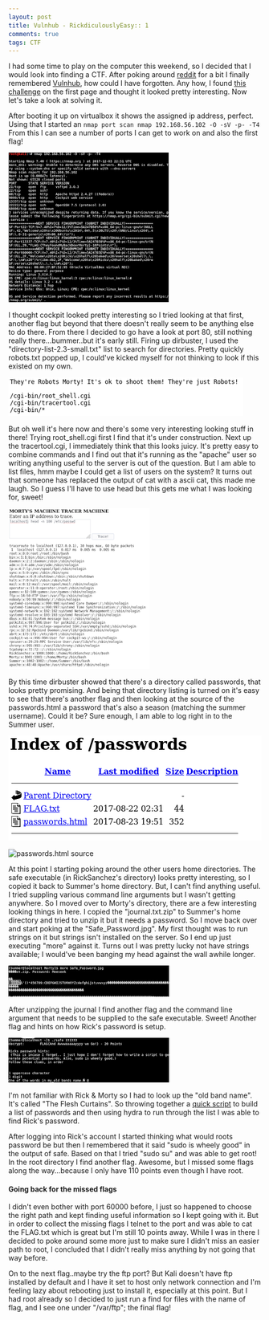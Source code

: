 ```yaml
---
layout: post
title: Vulnhub - RickdiculouslyEasy:: 1
comments: true
tags: CTF
---
```


I had some time to play on the computer this weekend, so I decided that I would look into finding a CTF. After poking around [reddit](https://www.reddit.com/r/securityCTF) for a bit I finally remembered [Vulnhub](https://www.vulnhub.com/), how could I have forgotten. Any how, I found [this challenge](https://www.vulnhub.com/entry/rickdiculouslyeasy-1,207/) on the first page and thought it looked pretty interesting. Now let's take a look at solving it.

After booting it up on virtualbox it shows the assigned ip address, perfect. Using that I started an `nmap port scan nmap 192.168.56.102 -O -sV -p- -T4` From this I can see a number of ports I can get to work on and also the first flag!

![nmap output](/imgs/nmap.png)

I thought cockpit looked pretty interesting so I tried looking at that first, another flag but beyond that there doesn't really seem to be anything else to do there. From there I decided to go have a look at port 80, still nothing really there...bummer..but it's early still. Firing up dirbuster, I used the "directory-list-2.3-small.txt" list to search for directories. Pretty quickly robots.txt popped up, I could've kicked myself for not thinking to look if this existed on my own.

![the contents of robots.txt](/imgs/robots.png)

But oh well it's here now and there's some very interesting looking stuff in there! Trying root_shell.cgi first I find that it's under construction. Next up the tracertool.cgi, I immediately think that this looks
juicy. It's pretty easy to combine commands and I find out that it's running as the "apache" user so writing anything useful to the server is out of the
question. But I am able to list files, hmm maybe I could get a list of users on the system? It turns out that someone has replaced the output of cat with a ascii cat, this made me laugh. So I guess I'll have to use head but this gets me what I was looking for, sweet!

![list of users](/imgs/tracertool.png)

By this time dirbuster showed that there's a directory called passwords, that looks pretty promising. And being that directory listing is turned on it's easy to see that there's another flag and then looking at the source of the passwords.html a password that's also a season (matching the summer username). Could it be?
Sure enough, I am able to log right in to the Summer user.

![directory listing](/imgs/passwords_dir.png)

![passwords.html source](/imgs/password_html.png)

At this point I starting poking around the other users home directories. The safe executable (in RickSanchez's directory) looks pretty interesting, so I copied it back to Summer's home directory. But, I can't find anything useful. I tried suppling various command line arguments but I wasn't getting anywhere.
So I moved over to Morty's directory, there are a few interesting looking things in here. I copied the "journal.txt.zip" to Summer's home directory and tried to unzip it but it needs a password. So I move back over and start poking at the "Safe_Password.jpg". My first thought was to run strings on it but strings isn't installed on the server. So I end up just executing "more" against it. Turns out I was pretty lucky not have strings available; I would've been banging my head against the wall awhile longer.

![output of more Safe_Password.jpg](/imgs/safe_password.png)

After unzipping the journal I find another flag and the command line argument that needs to be supplied to the safe executable. Sweet! Another flag and hints on how Rick's password is setup.

![safe executable and password hints](/imgs/safe_executable.png)

I'm not familiar with Rick & Morty so I had to look up the "old band name". It's called "The Flesh Curtains". So throwing together a [quick script](https://gitlab.com/snippets/1687230) to build a list of passwords and then using hydra to run through the list I was able to find Rick's password.

After logging into Rick's account I started thinking what would roots password be but then I remembered that it said "sudo is wheely good" in the output of safe. Based on that I tried "sudo su" and was able to get root! In the root directory I find another flag. Awesome, but I missed some flags along the way...because I only have 110 points even though I have root.

#### Going back for the missed flags

I didn't even bother with port 60000 before, I just so happened to choose the right path and kept finding useful information so I kept going with it. But in order to collect the missing flags I telnet to the port and was able to cat the FLAG.txt which is great but I'm still 10 points away. While I was in there I decided to poke around some more just to make sure I didn't miss an easier path to root, I concluded that I didn't really miss anything by not going that way before.

On to the next flag..maybe try the ftp port? But Kali doesn't have ftp installed by default and I have it set to host only network connection and I'm feeling lazy about rebooting just to install it, especially at this point. But I had root already so I decided to just run a find for files with the name of flag, and I see one under "/var/ftp"; the final flag!